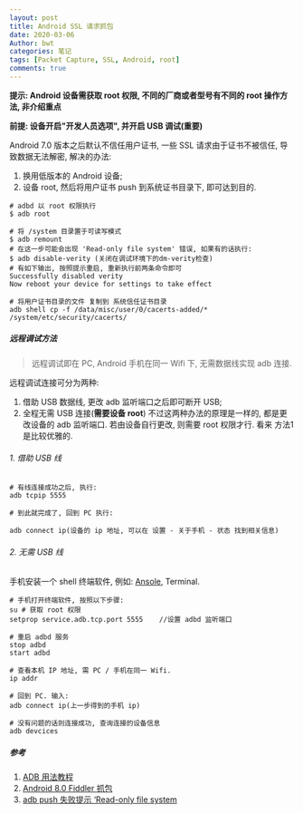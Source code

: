 ```yaml
---
layout: post
title: Android SSL 请求抓包
date: 2020-03-06
Author: bwt
categories: 笔记
tags: [Packet Capture, SSL, Android, root]
comments: true
---
```


**提示: Android 设备需获取 root 权限, 不同的厂商或者型号有不同的 root 操作方法, 非介绍重点**

**前提: 设备开启"开发人员选项", 并开启 USB 调试(重要)**

<!--break-->

Android 7.0 版本之后默认不信任用户证书, 一些 SSL 请求由于证书不被信任, 导致数据无法解密, 解决的办法:
1. 换用低版本的 Android 设备;
2. 设备 root, 然后将用户证书 push 到系统证书目录下, 即可达到目的.


```shell
# adbd 以 root 权限执行
$ adb root

# 将 /system 目录置于可读写模式
$ adb remount
# 在这一步可能会出现 'Read-only file system' 错误, 如果有的话执行:
$ adb disable-verity (关闭在调试环境下的dm-verity检查)
# 有如下输出, 按照提示重启, 重新执行前两条命令即可
Successfully disabled verity
Now reboot your device for settings to take effect

# 将用户证书目录的文件 复制到 系统信任证书目录
adb shell cp -f /data/misc/user/0/cacerts-added/* /system/etc/security/cacerts/
```

##### 远程调试方法

> 远程调试即在 PC, Android 手机在同一 Wifi 下, 无需数据线实现 adb 连接.

远程调试连接可分为两种:
1. 借助 USB 数据线, 更改 adb 监听端口之后即可断开 USB;
2. 全程无需 USB 连接(**需要设备 root**)
不过这两种办法的原理是一样的, 都是更改设备的 adb 监听端口. 
若由设备自行更改, 则需要 root 权限才行. 看来 方法1 是比较优雅的.

###### 1. 借助 USB 线

```shell
# 有线连接成功之后, 执行:
adb tcpip 5555

# 到此就完成了, 回到 PC 执行:

adb connect ip(设备的 ip 地址, 可以在 设置 - 关于手机 - 状态 找到相关信息)
```

###### 2. 无需 USB 线

手机安装一个 shell 终端软件, 例如: [Ansole](https://www.coolapk.com/apk/com.romide.terminal), Terminal.

```shell
# 手机打开终端软件, 按照以下步骤:
su # 获取 root 权限
setprop service.adb.tcp.port 5555    //设置 adbd 监听端口

# 重启 adbd 服务
stop adbd
start adbd

# 查看本机 IP 地址, 需 PC / 手机在同一 Wifi.
ip addr

# 回到 PC. 输入:
adb connect ip(上一步得到的手机 ip)

# 没有问题的话则连接成功, 查询连接的设备信息
adb devcices

```

##### 参考

1. [ADB 用法教程](https://github.com/mzlogin/awesome-adb)
1. [Android 8.0 Fiddler 抓包](https://bbs.pediy.com/thread-256867.htm)
2. [adb push 失败提示 ‘Read-only file system](https://www.jianshu.com/p/eca9a8ad4996)